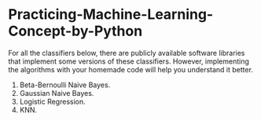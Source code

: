 # Practicing-Machine-Learning-Concept-by-Python

For all the classifiers below, there are publicly available software libraries that  implement some versions of these classifiers. However, implementing the algorithms with your homemade code will help you understand it better. 

1. Beta-Bernoulli Naive Bayes.
2. Gaussian Naive Bayes.
3. Logistic Regression.
4. KNN.
